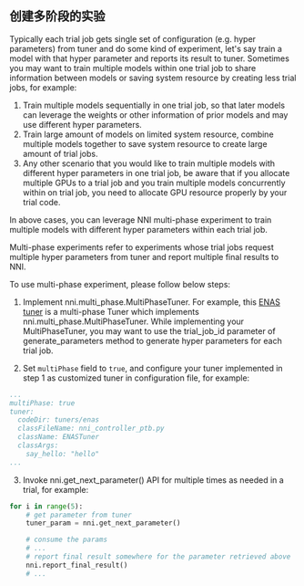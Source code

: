 ## 创建多阶段的实验

Typically each trial job gets single set of configuration (e.g. hyper parameters) from tuner and do some kind of experiment, let's say train a model with that hyper parameter and reports its result to tuner. Sometimes you may want to train multiple models within one trial job to share information between models or saving system resource by creating less trial jobs, for example:

1. Train multiple models sequentially in one trial job, so that later models can leverage the weights or other information of prior models and may use different hyper parameters.
2. Train large amount of models on limited system resource, combine multiple models together to save system resource to create large amount of trial jobs.
3. Any other scenario that you would like to train multiple models with different hyper parameters in one trial job, be aware that if you allocate multiple GPUs to a trial job and you train multiple models concurrently within on trial job, you need to allocate GPU resource properly by your trial code.

In above cases, you can leverage NNI multi-phase experiment to train multiple models with different hyper parameters within each trial job.

Multi-phase experiments refer to experiments whose trial jobs request multiple hyper parameters from tuner and report multiple final results to NNI.

To use multi-phase experiment, please follow below steps:

1. Implement nni.multi_phase.MultiPhaseTuner. For example, this [ENAS tuner](https://github.com/countif/enas_nni/blob/master/nni/examples/tuners/enas/nni_controller_ptb.py) is a multi-phase Tuner which implements nni.multi_phase.MultiPhaseTuner. While implementing your MultiPhaseTuner, you may want to use the trial_job_id parameter of generate_parameters method to generate hyper parameters for each trial job.

2. Set ```multiPhase``` field to ```true```, and configure your tuner implemented in step 1 as customized tuner in configuration file, for example:

```yml
...
multiPhase: true
tuner:
  codeDir: tuners/enas
  classFileName: nni_controller_ptb.py
  className: ENASTuner
  classArgs:
    say_hello: "hello"
...
```

3. Invoke nni.get_next_parameter() API for multiple times as needed in a trial, for example:

```python
for i in range(5):
    # get parameter from tuner
    tuner_param = nni.get_next_parameter()

    # consume the params
    # ...
    # report final result somewhere for the parameter retrieved above
    nni.report_final_result()
    # ...
```